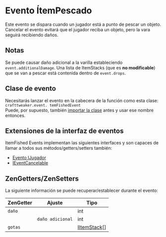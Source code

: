 # Evento ÍtemPescado

Este evento se dispara cuando un jugador está a punto de pescar un objeto. Cancelar el evento evitará que el jugador reciba un objeto, pero la vara seguirá recibiendo daños.

## Notas

Se puede causar daño adicional a la varilla estableciendo `event.additionalDamage`. Una lista de ItemStacks (que es **no modificable**) que se van a pescar está contenida dentro de `event.drops`.

## Clase de evento
Necesitarás lanzar el evento en la cabecera de la función como esta clase:  
`crafttweaker.event. temFishedEvent`  
Puede, por supuesto, también [importar la clase](/AdvancedFunctions/Import/) antes y usar ese nombre entonces.

## Extensiones de la interfaz de eventos
ItemFished Events implementan las siguientes interfaces y son capaces de llamar a todos sus métodos/getters/setters también:

- [Evento IJugador](/Vanilla/Events/Events/IPlayerEvent/)
- [IEventCancelable](/Vanilla/Events/Events/IEventCancelable/)


## ZenGetters/ZenSetters
La siguiente información se puede recuperar/establecer durante el evento:

| ZenGetter | Ajuste           | Tipo                                       |
| --------- | ---------------- | ------------------------------------------ |
| `daño`    |                  | int                                        |
|           | `daño adicional` | int                                        |
| `gotas`   |                  | [IItemStack](/Vanilla/Items/IItemStack/)[] |
